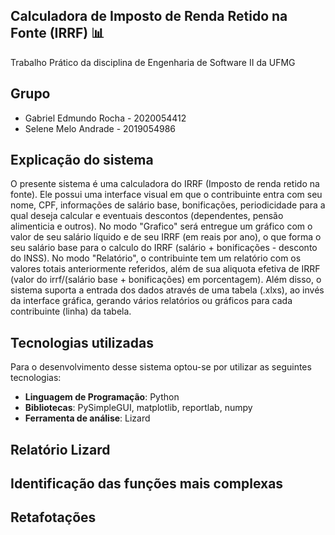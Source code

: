 Calculadora de Imposto de Renda Retido na Fonte (IRRF) :bar_chart:
---

Trabalho Prático da disciplina de Engenharia de Software II da UFMG

## Grupo

- Gabriel Edmundo Rocha - 2020054412
- Selene Melo Andrade - 2019054986

## Explicação do sistema

O presente sistema é uma calculadora do IRRF (Imposto de renda retido na fonte). Ele possui uma interface visual em que o contribuinte entra com seu nome, CPF, informações de salário base, bonificações, periodicidade para a qual deseja calcular e eventuais descontos (dependentes, pensão alimenticia e outros). No modo "Grafico" será entregue um gráfico com o valor de seu salário líquido e de seu IRRF (em reais por ano), o que forma o seu salário base para o calculo do IRRF (salário + bonificações - desconto do INSS). No modo "Relatório", o contribuinte tem um relatório com os valores totais anteriormente referidos, além de sua aliquota efetiva de IRRF (valor do irrf/(salário base + bonificações) em porcentagem).
Além disso, o sistema suporta a entrada dos dados através de uma tabela (.xlxs), ao invés da interface gráfica, gerando vários relatórios ou gráficos para cada contribuinte (linha) da tabela.


## Tecnologias utilizadas

Para o desenvolvimento desse sistema optou-se por utilizar as seguintes tecnologias:

- **Linguagem de Programação**: Python
- **Bibliotecas**: PySimpleGUI, matplotlib, reportlab, numpy
- **Ferramenta de análise**: Lizard

## Relatório Lizard

## Identificação das funções mais complexas

## Retafotações
